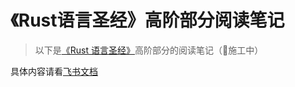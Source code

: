 # 《Rust语言圣经》高阶部分阅读笔记


> 以下是[《Rust 语言圣经》](https://course.rs/advance/intro.html)高阶部分的阅读笔记（👷施工中）

具体内容请看[飞书文档](https://jih9axn4gg.feishu.cn/wiki/ZlBhwo335iZ98jkJz5WcYZU7nIb?from=from_copylink)
